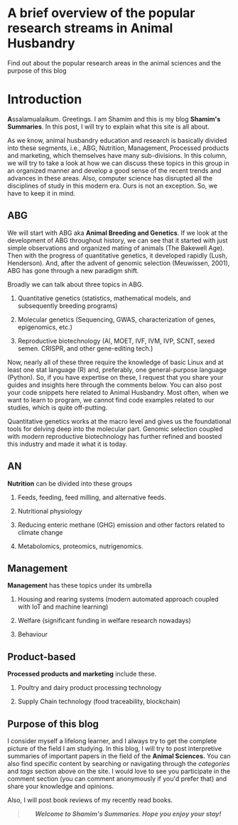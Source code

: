 # A brief overview of the popular research streams in Animal Husbandry





Find out about the popular research areas in the animal sciences and the purpose of this blog

<!--more-->

# Introduction

**A**ssalamualaikum. Greetings. I am Shamim and this is my blog **Shamim's Summaries**. In this post, I will try to explain what this site is all about.

As we know, animal husbandry education and research is basically divided into these segments, i.e., ABG, Nutrition, Management, Processed products and marketing, which themselves have many sub-divisions. In this column, we will try to take a look at how we can discuss these topics in this group in an organized manner and develop a good sense of the recent trends and advances in these areas. Also, computer science has disrupted all the disciplines of study in this modern era. Ours is not an exception. So, we have to keep it in mind.

## ABG

We will start with ABG aka **Animal Breeding and Genetics**. If we look at the development of ABG throughout history, we can see that it started with just simple observations and organized mating of animals (The Bakewell Age). Then with the progress of quantitative genetics, it developed rapidly (Lush, Henderson). And, after the advent of genomic selection (Meuwissen, 2001), ABG has gone through a new paradigm shift.

Broadly we can talk about three topics in ABG.

1. Quantitative genetics (statistics, mathematical models, and subsequently breeding programs)

2. Molecular genetics (Sequencing, GWAS, characterization of genes, epigenomics, etc.)

3. Reproductive biotechnology (AI, MOET, IVF, IVM, IVP, SCNT, sexed semen. CRISPR, and other gene-editing tech.)

Now, nearly all of these three require the knowledge of basic Linux and at least one stat language (R) and, preferably, one general-purpose language (Python). So, if you have expertise on these, I request that you share your guides and insights here through the comments below. You can also post your code snippets here related to Animal Husbandry. Most often, when we want to learn to program, we cannot find code examples related to our studies, which is quite off-putting.

Quantitative genetics works at the macro level and gives us the foundational tools for delving deep into the molecular part. Genomic selection coupled with modern reproductive biotechnology has further refined and boosted this industry and made it what it is today.

## AN

**Nutrition** can be divided into these groups

1. Feeds, feeding, feed milling, and alternative feeds.

2. Nutritional physiology

3. Reducing enteric methane (GHG) emission and other factors related to climate change

4. Metabolomics, proteomics, nutrigenomics.

## Management

**Management** has these topics under its umbrella

1. Housing and rearing systems (modern automated approach coupled with IoT and machine learning)

2. Welfare (significant funding in welfare research nowadays)

3. Behaviour

## Product-based

**Processed products and marketing** include these.

1. Poultry and dairy product processing technology

2. Supply Chain technology (food traceability, blockchain)


## Purpose of this blog

I consider myself a lifelong learner, and I always try to get the complete picture of the field I am studying. In this blog, I will try to post interpretive summaries of important papers in the field of the **Animal Sciences.** You can also find specific content by searching or navigating through the *categories* and *tags* section above on the site. I would love to see you participate in the comment section (you can comment anonymously if you'd prefer that) and share your knowledge and opinions.

Also, I will post book reviews of my recently read books.



> ***<center>Welcome to Shamim's Summaries. Hope you enjoy your stay!*** 


